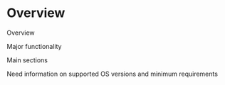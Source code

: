 # Overview

Overview

Major functionality

Main sections

Need information on supported OS versions and minimum requirements

